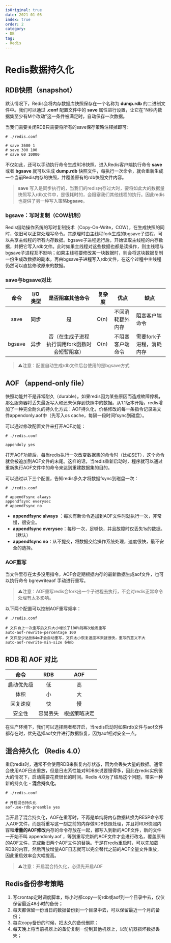 ```yaml
---
isOriginal: true
date: 2021-01-05
index: true
order: 2
category:
- DB
tag:
- Redis
---
```


# Redis数据持久化

## RDB快照（snapshot）

默认情况下，Redis会将内存数据库快照保存在一个名称为 **dump.rdb** 的二进制文件中。我们可以通过 **.conf** 配置文件中的 **save** 属性进行设置，让它在"N秒内数据集至少有M个改动"这一条件被满足时，自动保存一次数据。

当我们需要关闭RDB只需要将所有的save保存策略注释掉即可:

```shell
# ./redis.conf

# save 3600 1
# save 300 100
# save 60 10000
```

不仅如此，还可以手动执行命令生成RDB快照。进入Redis客户端执行命令 **save** 或者 **bgsave** 就可以生成 **dump.rdb** 快照文件，每执行一次命令，就会重新生成一个当前Redis内存的快照，并覆盖原有的rdb快照文件内容。

> **save** 写入是同步执行的，当我们的redis内存过大时，要将如此大的数据量快照写入rdb文件中，是很耗时的，会阻塞我们其他线程的执行。因此redis也提供了另一种写入策略**bgsave**。

### bgsave：写时复制（COW机制）

Redis借助操作系统的写时复制技术（Copy-On-Write，COW），在生成快照的同时，依旧可以正常处理写命令。其原理时由主线程fork生成的bgsave子进程，可以共享主线程的所有内存数据。bgsave子进程运行后，开始读取主线程的内存数据，并把它写入rdb文件。此时如果主线程对这些数据也都是读操作，则主线程与bgsave子进程互不影响；如果主线程要修改某一块数据时，则会将这块数据复制一份生成改数据的副本，再由bgsave子进程写入rdb文件，在这个过程中主线程仍然可以直接修改原来的数据。

### save与bgsave对比

|  命令  | I/O类型 |                是否阻塞其他命令                | 复杂度 | 优点             | 缺点                     |
| :----: | :-----: | :--------------------------------------------: | ------ | ---------------- | ------------------------ |
|  save  |  同步   |                       是                       | O(n)   | 不回消耗额外内存 | 阻塞客户端命令           |
| bgsave |  异步   | 否（在生成子进程执行调用fork函数时会短暂阻塞） | O(n)   | 不阻塞客户端命令 | 需要fork子进程，消耗内存 |

> ⚠️注意：配置自动生成rdb文件后台使用的是bgsave方式

## AOF （append-only file）

快照功能并不是非常耐久（durable）。如果redis因为某些原因而造成故障停机，那么服务器将丢失最近写入和还未保存到快照中的数据。从1.1版本开始，redis增加了一种完全耐久的持久化方式：AOF持久化，价格修改的每一条指令记录进文件appendonly.aof中（先写入os
cache，每隔一段时间fsync到磁盘）。

可以通过修改配置文件来打开AOF功能：

```shell
# ./redis.conf

appendoly yes
```

打开AOF功能后，每当redis执行一次改变数据集的命令时（比如SET），这个命令就会被追加到AOF文件的末尾。这样的话，当redis重新启动时，程序就可以通过重新执行AOF文件中的命令来达到重建数据集的目的。

可以通过以下三个配置，告知redis多久才将数据fsync到磁盘一次：

```shell
# ./redis.conf

# appendfsync always
appendfsync everysec
# appendfsync no
```

- **appendfsync always** ：每次有新命令追加到AOF文件时就执行一次，非常慢，很安全。
- **appendfsync everysec**：每秒一次，足够快，并且故障时仅丢失1s的数据。（默认）
- **appendfsync no**：从不提交，将数据交给操作系统处理，速度很快，最不安全的选择。

### AOF重写

当文件里存在太多没用指令，AOF会定期根据内存的最新数据生成aof文件，也可以执行命令 bgrewriteaof 手动进行重写。

> ⚠️注意：AOF重写redis会fork出一个子进程去执行，不会对redis正常命令处理有太多影响。

以下两个配置可以控制AOF重写频率：

```shell
# ./redis.conf

# 文件自上一次重写后文件大小增长了100%则再次触发重写
auto-aof-rewrite-percentage 100
# 文件至少达到64m才会自动重写，文件太小恢复速度本来就很快，重写的意义不大
auto-aof-rewrite-min-size 64mb
```

## RDB 和 AOF 对比

|    命令    |   RDB    |     AOF      |
| :--------: | :------: | :----------: |
| 启动优先级 |    低    |      高      |
|    体积    |    小    |      大      |
|  回复速度  |    快    |      慢      |
|   安全性   | 容易丢失 | 根据策略决定 |

在生产环境下，我们可以选择两者都开启，当redis启动时如果rdb文件与aof文件都存在时，优先选择aof文件进行数据恢复，因为aof相对安全一点。

## 混合持久化 （Redis 4.0）

重启redis时，通常不会使用RDB来恢复内存状态，因为会丢失大量的数据。通常会使用AOF日志重放，但是日志系性能对RDB来说要慢得多，因此在redis实例很大的情况下，启动需要花费很长的时间。Redis
4.0为了结局这个问题，带来一种新的持久化 - **混合持久化**。

```shell
# ./redis.conf

# 开启混合持久化
aof-use-rdb-preamble yes
```

当开启了混合持久化，AOF在重写时，不再是单纯将内存数据转换为RESP命令写入AOF文件，而是将重写这一刻之前的内存做RDB快照处理，并且将RDB快照内容和**增量的AOF修改**内存的命令存放在一起，都写入到新的AOF文件，新的文件一开始不叫 appendonly.aof ，等到重写完新的AOF文件才会进行改名，覆盖原有的AOF文件，完成新旧两个AOF文件的替换。于是在redis重启时，可以先加载RDB的内容，然后再放增量AOF日志就可以完全替代之前的AOF全量文件重放，因此重启效率会大幅提高。

> ⚠️注意：开启混合持久化，必须先开启AOF

## Redis备份参考策略

1. 写crontap定时调度脚本，每小时都copy一份rdb或aof到一个目录中去，仅仅保留最近48小时的备份；
2. 每天都保留一份当日的数据备份到一个目录中去，可以保留最近一个月的备份；
3. 每次copy备份的时候，把太久的备份删除；
4. 每天晚上将当前机器上的备份复制一份到其他机器上，以防机器损坏数据丢失；
